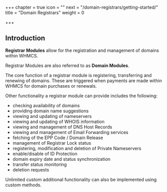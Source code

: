 +++
chapter = true
icon = "<i class='fa fa-globe fa-fw'></i>"
next = "/domain-registrars/getting-started/"
title = "Domain Registrars"
weight = 0

+++

## Introduction

**Registrar Modules** allow for the registration and management of domains within WHMCS.

Registrar Modules are also referred to as **Domain Modules**.

The core function of a registrar module is registering, transferring and renewing of domains. These are triggered when payments are made within WHMCS for domain purchases or renewals.

Other functionality a registrar module can provide includes the following:

* checking availability of domains
* providing domain name suggestions
* viewing and updating of nameservers
* viewing and updating of WHOIS information
* viewing and management of DNS Host Records
* viewing and management of Email Forwarding services
* fetching of the EPP Code / Domain Release
* management of Registrar Lock status
* registering, modification and deletion of Private Nameservers
* enable/disable of ID Protection
* domain expiry date and status synchronization
* transfer status monitoring
* deletion requests

Unlimited custom additional functionality can also be implemented using custom methods.
